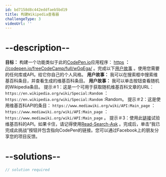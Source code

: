 ```yaml
---
id: bd7158d8c442eddfaeb5bd19
title: 构建Wikipedia查看器
challengeType: 3
videoUrl: ''
---
```


# --description--

**目标：** 构建一个功能类似于此的[CodePen.io](https://codepen.io)应用程序： [https](https://codepen.io/freeCodeCamp/full/wGqEga/) **：** [//codepen.io/freeCodeCamp/full/wGqEga/](https://codepen.io) 。完成以下[用户故事](https://en.wikipedia.org/wiki/User_story) 。使用您需要的任何库或API。给它你自己的个人风格。 **用户故事：** 我可以在搜索框中搜索维基百科条目，并查看生成的维基百科条目。 **用户故事：** 我可以单击按钮查看随机的Wikipedia条目。 提示＃1：这是一个可用于获取随机维基百科文章的URL： `https://en.wikipedia.org/wiki/Special:Random` ： `https://en.wikipedia.org/wiki/Special:Random` :Random。 提示＃2：这是使用维基百科API的条目： `https://www.mediawiki.org/wiki/API:Main_page` ： `https://www.mediawiki.org/wiki/API:Main_page` ： `https://www.mediawiki.org/wiki/API:Main_page` 。 提示＃3：使用此[链接](https://en.wikipedia.org/wiki/Special:ApiSandbox#action=query&titles=Main%20Page&prop=revisions&rvprop=content&format=jsonfm)试验维基百科的API。如果卡住，请记得使用[Read-Search-Ask](https://forum.freecodecamp.org/t/how-to-get-help-when-you-are-stuck-coding/19514) 。完成后，单击“我已完成此挑战”按钮并包含指向CodePen的链接。您可以通过Facebook上的朋友分享您的项目反馈。

# --solutions--

```js
// solution required
```
